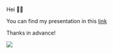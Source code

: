 
Hei 🖖🏼

You can find my presentation in this [link](https://busenurk.github.io/duckyEco/static/slides/xaringan.html#1)

Thanks in advance! 


![](https://media.giphy.com/media/3o7qE4p0MDWCMWs52M/giphy.gif)
